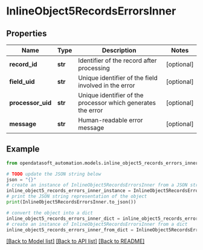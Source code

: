 # InlineObject5RecordsErrorsInner


## Properties

Name | Type | Description | Notes
------------ | ------------- | ------------- | -------------
**record_id** | **str** | Identifier of the record after processing | [optional] 
**field_uid** | **str** | Unique identifier of the field involved in the error | [optional] 
**processor_uid** | **str** | Unique identifier of the processor which generates the error | [optional] 
**message** | **str** | Human-readable error message | [optional] 

## Example

```python
from opendatasoft_automation.models.inline_object5_records_errors_inner import InlineObject5RecordsErrorsInner

# TODO update the JSON string below
json = "{}"
# create an instance of InlineObject5RecordsErrorsInner from a JSON string
inline_object5_records_errors_inner_instance = InlineObject5RecordsErrorsInner.from_json(json)
# print the JSON string representation of the object
print(InlineObject5RecordsErrorsInner.to_json())

# convert the object into a dict
inline_object5_records_errors_inner_dict = inline_object5_records_errors_inner_instance.to_dict()
# create an instance of InlineObject5RecordsErrorsInner from a dict
inline_object5_records_errors_inner_from_dict = InlineObject5RecordsErrorsInner.from_dict(inline_object5_records_errors_inner_dict)
```
[[Back to Model list]](../README.md#documentation-for-models) [[Back to API list]](../README.md#documentation-for-api-endpoints) [[Back to README]](../README.md)


